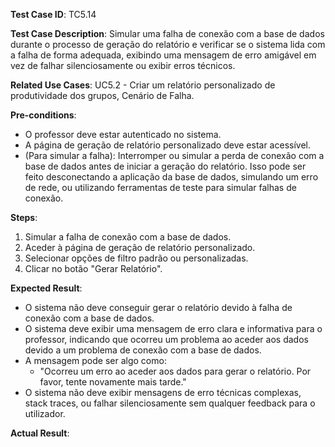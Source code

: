 **Test Case ID**: TC5.14

**Test Case Description**: Simular uma falha de conexão com a base de dados durante o processo de geração do relatório e verificar se o sistema lida com a falha de forma adequada, exibindo uma mensagem de erro amigável em vez de falhar silenciosamente ou exibir erros técnicos.  

**Related Use Cases**: UC5.2 - Criar um relatório personalizado de produtividade dos grupos, Cenário de Falha.  

**Pre-conditions**:  

- O professor deve estar autenticado no sistema.  
- A página de geração de relatório personalizado deve estar acessível.  
- (Para simular a falha): Interromper ou simular a perda de conexão com a base de dados antes de iniciar a geração do relatório. Isso pode ser feito desconectando a aplicação da base de dados, simulando um erro de rede, ou utilizando ferramentas de teste para simular falhas de conexão.  

**Steps**:  

1. Simular a falha de conexão com a base de dados.  
2. Aceder à página de geração de relatório personalizado.  
3. Selecionar opções de filtro padrão ou personalizadas.  
4. Clicar no botão "Gerar Relatório".  

**Expected Result**:  

- O sistema não deve conseguir gerar o relatório devido à falha de conexão com a base de dados.  
- O sistema deve exibir uma mensagem de erro clara e informativa para o professor, indicando que ocorreu um problema ao aceder aos dados devido a um problema de conexão com a base de dados.  
- A mensagem pode ser algo como:  
  - "Ocorreu um erro ao aceder aos dados para gerar o relatório. Por favor, tente novamente mais tarde."  
- O sistema não deve exibir mensagens de erro técnicas complexas, stack traces, ou falhar silenciosamente sem qualquer feedback para o utilizador.  

**Actual Result**: